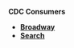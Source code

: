 <strong>CDC Consumers<strong>

<ul>
<li><a href=broadway/README.md>Broadway</a></li>
<li><a href="search/README.md">Search</a></li>
</ul> 


